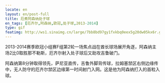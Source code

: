 ```yaml
---
locate: en
layout: en/post-full
title: 厄煮阿森纳处子球
en_tags: [厄齐尔,阿森纳,欧冠,处子球,2013-2014]
type: gif
featimg: http://ws1.sinaimg.cn/large/7bb8bd97gy1fxkbq0eex5g20dw05kx6r.gif
---
```


2013-2014赛季欧冠小组赛F组第2轮一场焦点战在酋长球场展开角逐，阿森纳主场2比0取胜那不勒斯，厄齐尔射入处子球后又助攻吉鲁破门。

阿森纳第8分钟取得领先，萨尼亚直传，吉鲁外脚背传球，拉姆塞禁区右侧边缘传中，无人防守的厄齐尔禁区边缘第一时间射门入网。这是他为阿森纳打入的首粒入球。